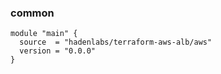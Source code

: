 <!-- Space: Projects -->
<!-- Parent: TerraformAwsAlb -->
<!-- Title: Examples TerraformAwsAlb -->
<!-- Label: Examples -->
<!-- Include: ./../disclaimer.md -->
<!-- Include: ac:toc -->

### common

```hcl
module "main" {
  source  = "hadenlabs/terraform-aws-alb/aws"
  version = "0.0.0"
}
```
